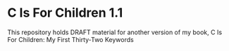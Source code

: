 # C Is For Children 1.1
This repository holds DRAFT material for another version of my book, C Is For Children: My First Thirty-Two Keywords
